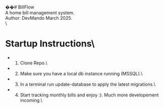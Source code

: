 ��#   B i l l F l o w \
A home bill management system.\
Author: DevMando March 2025.\
\
# Startup Instructions\
- 1) Clone Repo.\
- 2) Make sure you have a local db instance running (MSSQL).\
- 3) In a terminal run update-database to apply the latest migrations.\
- 4) Start tracking monthly bills and enjoy :). Much more developement incoming.\ 
 
 

